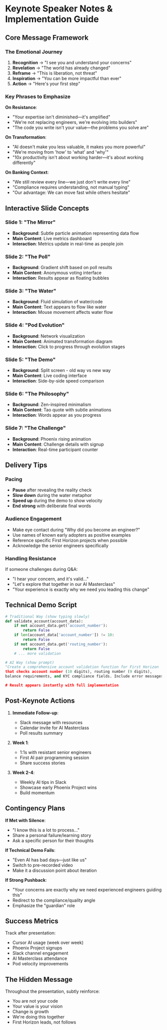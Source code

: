 # Keynote Speaker Notes & Implementation Guide

## Core Message Framework

### The Emotional Journey
1. **Recognition** → "I see you and understand your concerns"
2. **Revelation** → "The world has already changed"
3. **Reframe** → "This is liberation, not threat"
4. **Inspiration** → "You can be more impactful than ever"
5. **Action** → "Here's your first step"

### Key Phrases to Emphasize

**On Resistance**:
- "Your expertise isn't diminished—it's amplified"
- "We're not replacing engineers, we're evolving into builders"
- "The code you write isn't your value—the problems you solve are"

**On Transformation**:
- "AI doesn't make you less valuable, it makes you more powerful"
- "We're moving from 'how' to 'what' and 'why'"
- "10x productivity isn't about working harder—it's about working differently"

**On Banking Context**:
- "We still review every line—we just don't write every line"
- "Compliance requires understanding, not manual typing"
- "Our advantage: We can move fast while others hesitate"

## Interactive Slide Concepts

### Slide 1: "The Mirror"
- **Background**: Subtle particle animation representing data flow
- **Main Content**: Live metrics dashboard
- **Interaction**: Metrics update in real-time as people join

### Slide 2: "The Poll"
- **Background**: Gradient shift based on poll results
- **Main Content**: Anonymous voting interface
- **Interaction**: Results appear as floating bubbles

### Slide 3: "The Water"
- **Background**: Fluid simulation of water/code
- **Main Content**: Text appears to flow like water
- **Interaction**: Mouse movement affects water flow

### Slide 4: "Pod Evolution"
- **Background**: Network visualization
- **Main Content**: Animated transformation diagram
- **Interaction**: Click to progress through evolution stages

### Slide 5: "The Demo"
- **Background**: Split screen - old way vs new way
- **Main Content**: Live coding interface
- **Interaction**: Side-by-side speed comparison

### Slide 6: "The Philosophy"
- **Background**: Zen-inspired minimalism
- **Main Content**: Tao quote with subtle animations
- **Interaction**: Words appear as you progress

### Slide 7: "The Challenge"
- **Background**: Phoenix rising animation
- **Main Content**: Challenge details with signup
- **Interaction**: Real-time participant counter

## Delivery Tips

### Pacing
- **Pause** after revealing the reality check
- **Slow down** during the water metaphor
- **Speed up** during the demo to show velocity
- **End strong** with deliberate final words

### Audience Engagement
- Make eye contact during "Why did you become an engineer?"
- Use names of known early adopters as positive examples
- Reference specific First Horizon projects when possible
- Acknowledge the senior engineers specifically

### Handling Resistance
If someone challenges during Q&A:
- "I hear your concern, and it's valid..."
- "Let's explore that together in our AI Masterclass"
- "Your experience is exactly why we need you leading this change"

## Technical Demo Script

```python
# Traditional Way (show typing slowly)
def validate_account(account_data):
    if not account_data.get('account_number'):
        return False
    if len(account_data['account_number']) != 10:
        return False
    if not account_data.get('routing_number'):
        return False
    # ... more validation

# AI Way (show prompt)
"Create a comprehensive account validation function for First Horizon 
that checks account number (10 digits), routing number (9 digits), 
balance requirements, and KYC compliance fields. Include error messages."

# Result appears instantly with full implementation
```

## Post-Keynote Actions

1. **Immediate Follow-up**:
   - Slack message with resources
   - Calendar invite for AI Masterclass
   - Poll results summary

2. **Week 1**:
   - 1:1s with resistant senior engineers
   - First AI pair programming session
   - Share success stories

3. **Week 2-4**:
   - Weekly AI tips in Slack
   - Showcase early Phoenix Project wins
   - Build momentum

## Contingency Plans

**If Met with Silence**:
- "I know this is a lot to process..."
- Share a personal failure/learning story
- Ask a specific person for their thoughts

**If Technical Demo Fails**:
- "Even AI has bad days—just like us"
- Switch to pre-recorded video
- Make it a discussion point about iteration

**If Strong Pushback**:
- "Your concerns are exactly why we need experienced engineers guiding this"
- Redirect to the compliance/quality angle
- Emphasize the "guardian" role

## Success Metrics

Track after presentation:
- Cursor AI usage (week over week)
- Phoenix Project signups
- Slack channel engagement
- AI Masterclass attendance
- Pod velocity improvements

## The Hidden Message

Throughout the presentation, subtly reinforce:
- You are not your code
- Your value is your vision
- Change is growth
- We're doing this together
- First Horizon leads, not follows